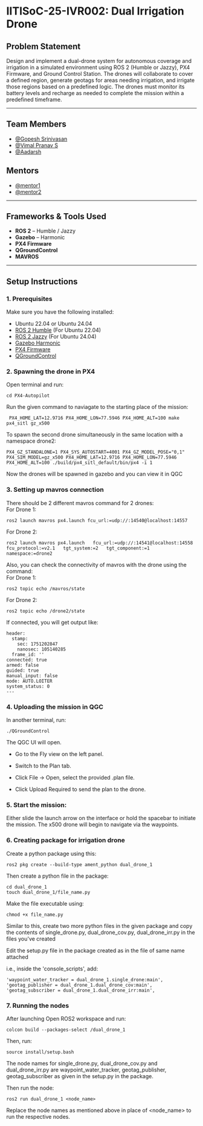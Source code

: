 #  IITISoC-25-IVR002: Dual Irrigation Drone

## Problem Statement  
Design and implement a dual-drone system for autonomous
coverage and irrigation in a simulated environment using ROS
2 (Humble or Jazzy), PX4 Firmware, and Ground Control
Station. The drones will collaborate to cover a defined region,
generate geotags for areas needing irrigation, and irrigate those
regions based on a predefined logic. The drones must monitor
its battery levels and recharge as needed to complete the
mission within a predefined timeframe.

---

##  Team Members

-  [@Gopesh Srinivasan](https://github.com/Gopesh223)
-  [@Vimal Pranav S](https://github.com/VimalPranav)
-  [@Aadarsh](https://github.com/Aadarsh1406)

## Mentors

-  [@mentor1](https://github.com/mentor1)
-  [@mentor2](https://github.com/mentor2)

---

##  Frameworks & Tools Used

- **ROS 2** – Humble / Jazzy  
- **Gazebo** – Harmonic  
- **PX4 Firmware**  
- **QGroundControl**  
- **MAVROS**

---

##  Setup Instructions

### 1. Prerequisites

Make sure you have the following installed:
- Ubuntu 22.04 or Ubuntu 24.04
- [ROS 2 Humble](https://docs.ros.org/en/humble/index.html) (For Ubuntu 22.04)
- [ROS 2 Jazzy](https://docs.ros.org/en/jazzy/index.html) (For Ubuntu 24.04)
- [Gazebo Harmonic](https://gazebosim.org/docs/harmonic)
- [PX4 Firmware](https://docs.px4.io/main/en/dev_setup/dev_env_linux_ubuntu.html)
- [QGroundControl](https://docs.qgroundcontrol.com/en/getting_started/download_and_install.html)

### 2. Spawning the drone in PX4

Open terminal and run:
```
cd PX4-Autopilot
```
Run the given command to naviagate to the starting place of the mission:
```
 PX4_HOME_LAT=12.9716 PX4_HOME_LON=77.5946 PX4_HOME_ALT=100 make px4_sitl gz_x500
```
To spawn the second drone simultaneously in the same location with a namespace drone2:
```
PX4_GZ_STANDALONE=1 PX4_SYS_AUTOSTART=4001 PX4_GZ_MODEL_POSE="0,1" PX4_SIM_MODEL=gz_x500 PX4_HOME_LAT=12.9716 PX4_HOME_LON=77.5946 PX4_HOME_ALT=100 ./build/px4_sitl_default/bin/px4 -i 1
```
Now the drones will be spawned in gazebo and you can view it in QGC

### 3. Setting up mavros connection
There should be 2 different mavros command for 2 drones:\
For Drone 1:
```
ros2 launch mavros px4.launch fcu_url:=udp://:14540@localhost:14557
```
For Drone 2: 
```
ros2 launch mavros px4.launch   fcu_url:=udp://:14541@localhost:14558   fcu_protocol:=v2.1   tgt_system:=2   tgt_component:=1   namespace:=drone2
```
Also, you can check the connectivity of mavros with the drone using the command:\
For Drone 1:
```
ros2 topic echo /mavros/state
```
For Drone 2: 
```
ros2 topic echo /drone2/state
```
If connected, you will get output like:
```
header:
  stamp:
    sec: 1751202847
    nanosec: 105140285
  frame_id: ''
connected: true
armed: false
guided: true
manual_input: false
mode: AUTO.LOITER
system_status: 0
---
```

### 4. Uploading the mission in QGC
In another terminal, run:
```
./QGroundControl
```
The QGC UI will open. 

 - Go to the Fly view on the left panel.

 - Switch to the Plan tab.

 - Click File → Open, select the provided .plan file.

 - Click Upload Required to send the plan to the drone.

### 5. Start the mission:

Either slide the launch arrow on the interface or hold the spacebar to initiate the mission. The x500 drone will begin to navigate via the waypoints.

### 6. Creating package for irrigation drone
Create a python package using this:
```
ros2 pkg create --build-type ament_python dual_drone_1
```
Then create a python file in the package:
```
cd dual_drone_1
touch dual_drone_1/file_name.py
```
Make the file executable using:
```
chmod +x file_name.py
```
Similar to this, create two more python files in the given package and copy the contents of single_drone.py, dual_drone_cov.py, dual_drone_irr.py in the files you've created

Edit the setup.py file in the package created as in the file of same name attached

i.e., inside the 'console_scripts', add:
```
'waypoint_water_tracker = dual_drone_1.single_drone:main',
'geotag_publisher = dual_drone_1.dual_drone_cov:main',
'geotag_subscriber = dual_drone_1.dual_drone_irr:main',
```

### 7. Running the nodes

After launching
Open ROS2 workspace and run:
```
colcon build --packages-select /dual_drone_1
```

Then, run:
```
source install/setup.bash
```
The node names for single_drone.py, dual_drone_cov.py and dual_drone_irr.py are waypoint_water_tracker, geotag_publisher, geotag_subscriber as given in the setup.py in the package.

Then run the node:
```
ros2 run dual_drone_1 <node_name>
```
Replace the node names as mentioned above in place of <node_name> to run the respective nodes.
